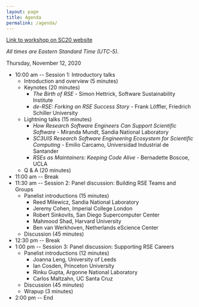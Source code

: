 ```yaml
---
layout: page
title: Agenda
permalink: /agenda/
---
```


[Link to workshop on SC20 website](https://sc20.supercomputing.org/session/?sess=sess217)

*All times are Eastern Standard Time (UTC-5).*

Thursday, November 12, 2020

- 10:00 am -- Session 1:  Introductory talks
    - Introduction and overview (5 minutes)
    - Keynotes (20 minutes)
        - _The Birth of RSE_ - Simon Hettrick, Software Sustainability Institute
        - _de-RSE: Forking an RSE Success Story_ - Frank Löffler, Friedrich Schiller University
    - Lightning talks (15 minutes)
        - _How Research Software Engineers Can Support Scientific Software_ - Miranda Mundt, Sandia National Laboratory
        - _SC3UIS Research Software Engineering Ecosystem for Scientific Computing_ - Emilio Carcamo, Universidad Industrial de Santander
        - _RSEs as Maintainers: Keeping Code Alive_ - Bernadette Boscoe, UCLA
    - Q & A (20 minutes)
- 11:00 am -- Break
- 11:30 am -- Session 2:  Panel discussion:  Building RSE Teams and Groups
    - Panelist introductions (15 minutes)
        - Reed Milewicz, Sandia National Laboratory
        - Jeremy Cohen, Imperial College London
        - Robert Sinkovits, San Diego Supercomputer Center
        - Mahmood Shad, Harvard University
        - Ben van Werkhoven, Netherlands eScience Center
    - Discussion (45 minutes)
- 12:30 pm -- Break
- 1:00 pm -- Session 3:  Panel discussion:  Supporting RSE Careers
    - Panelist introductions (12 minutes)
        - Joanna Leng, University of Leeds
        - Ian Cosden, Princeton University
        - Rinku Gupta, Argonne National Laboratory
        - Carlos Maltzahn, UC Santa Cruz
    - Discussion (45 minutes)
    - Wrapup (3 minutes)
- 2:00 pm -- End


